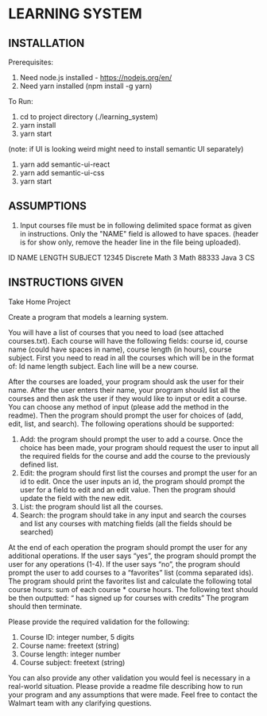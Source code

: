 # LEARNING SYSTEM
## INSTALLATION
Prerequisites:
1. Need node.js installed - https://nodejs.org/en/
2. Need yarn installed (npm install -g yarn)

To Run:
1. cd to project directory (./learning_system)
2. yarn install
3. yarn start

(note: if UI is looking weird might need to install semantic UI separately)
1. yarn add semantic-ui-react
2. yarn add semantic-ui-css
3. yarn start
## ASSUMPTIONS
1. Input courses file must be in following delimited space format as given in instructions. Only the "NAME" field is allowed to have spaces. (header is for show only, remove the header line in the file being uploaded).

ID NAME LENGTH SUBJECT
12345 Discrete Math 3 Math
88333 Java 3 CS

## INSTRUCTIONS GIVEN
Take Home Project

Create a program that models a learning system.

You will have a list of courses that you need to load (see attached courses.txt). Each course will have the following fields: course id, course name (could have spaces in name), course length (in hours), course subject. First you need to read in all the courses which will be in the format of: Id name length subject. Each line will be a new course.

After the courses are loaded, your program should ask the user for their name. After the user enters their name, your program should list all the courses and then ask the user if they would like to input or edit a course. You can choose any method of input (please add the method in the readme). Then the program should prompt the user for choices of (add, edit, list, and search). The following operations should be supported:

1)	Add: the program should prompt the user to add a course. Once the choice has been made, your program should request the user to input all the required fields for the course and add the course to the previously defined list.
2)	Edit: the program should first list the courses and prompt the user for an id to edit. Once the user inputs an id, the program should prompt the user for a field to edit and an edit value. Then the program should update the field with the new edit.
3)	List: the program should list all the courses. 
4)	Search: the program should take in any input and search the courses and list any courses with matching fields (all the fields should be searched)

At the end of each operation the program should prompt the user for any additional operations. If the user says “yes”, the program should prompt the user for any operations (1-4). If the user says “no”, the program should prompt the user to add courses to a “favorites” list (comma separated ids). The program should print the favorites list and calculate the following total course hours: sum of each course * course hours. The following text should be then outputted:
“<user name inputted> has signed up for <number of courses> courses with <total course hours> credits”
The program should then terminate.

Please provide the required validation for the following:
1)	Course ID: integer number, 5 digits
2)	Course name: freetext (string) 
3)	Course length: integer number
4)	Course subject: freetext (string)

You can also provide any other validation you would feel is necessary in a real-world situation. Please provide a readme file describing how to run your program and any assumptions that were made. Feel free to contact the Walmart team with any clarifying questions.
